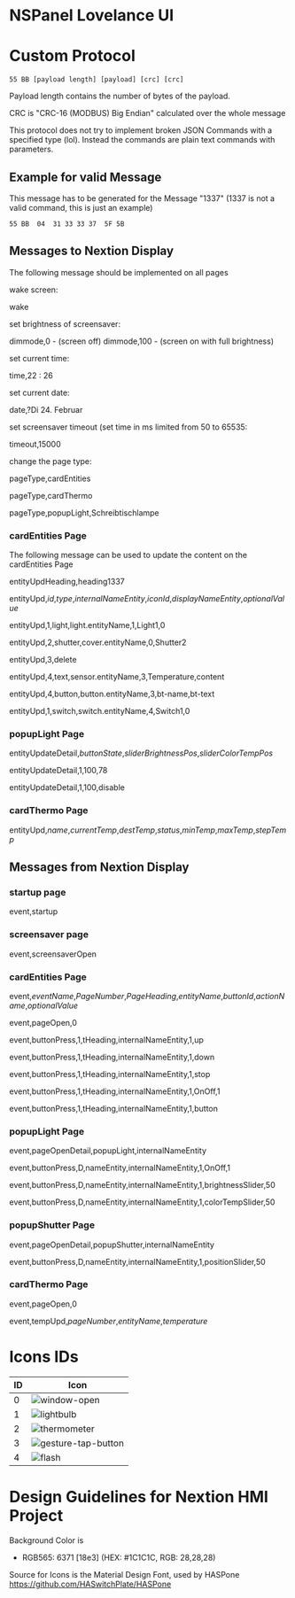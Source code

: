 # NSPanel Lovelance UI

# Custom Protocol
```
55 BB [payload length] [payload] [crc] [crc]
```

Payload length contains the number of bytes of the payload.

CRC is "CRC-16 (MODBUS) Big Endian" calculated over the whole message

This protocol does not try to implement broken JSON Commands with a specified type (lol).
Instead the commands are plain text commands with parameters.

## Example for valid Message
This message has to be generated for the Message "1337" (1337 is not a valid command, this is just an example)
```
55 BB  04  31 33 33 37  5F 5B
```
## Messages to Nextion Display

The following message should be implemented on all pages

wake screen:

wake

set brightness of screensaver:

dimmode,0 - (screen off)
dimmode,100 - (screen on with full brightness)

set current time:

time,22 : 26

set current date:

date,?Di 24. Februar

set screensaver timeout (set time in ms limited from 50 to 65535:

timeout,15000

change the page type:

pageType,cardEntities

pageType,cardThermo

pageType,popupLight,Schreibtischlampe


### cardEntities Page

The following message can be used to update the content on the cardEntities Page

entityUpdHeading,heading1337

entityUpd,*id*,*type*,*internalNameEntity*,*iconId*,*displayNameEntity*,*optionalValue*

entityUpd,1,light,light.entityName,1,Light1,0

entityUpd,2,shutter,cover.entityName,0,Shutter2

entityUpd,3,delete

entityUpd,4,text,sensor.entityName,3,Temperature,content

entityUpd,4,button,button.entityName,3,bt-name,bt-text

entityUpd,1,switch,switch.entityName,4,Switch1,0

### popupLight Page

entityUpdateDetail,*buttonState*,*sliderBrightnessPos*,*sliderColorTempPos*

entityUpdateDetail,1,100,78

entityUpdateDetail,1,100,disable

### cardThermo Page

entityUpd,*name*,*currentTemp*,*destTemp*,*status*,*minTemp*,*maxTemp*,*stepTemp*

## Messages from Nextion Display

### startup page

event,startup

### screensaver page

event,screensaverOpen

### cardEntities Page

event,*eventName*,*PageNumber*,*PageHeading*,*entityName*,*buttonId*,*actionName*,*optionalValue*

event,pageOpen,0

event,buttonPress,1,tHeading,internalNameEntity,1,up

event,buttonPress,1,tHeading,internalNameEntity,1,down

event,buttonPress,1,tHeading,internalNameEntity,1,stop

event,buttonPress,1,tHeading,internalNameEntity,1,OnOff,1

event,buttonPress,1,tHeading,internalNameEntity,1,button

### popupLight Page

event,pageOpenDetail,popupLight,internalNameEntity

event,buttonPress,D,nameEntity,internalNameEntity,1,OnOff,1

event,buttonPress,D,nameEntity,internalNameEntity,1,brightnessSlider,50

event,buttonPress,D,nameEntity,internalNameEntity,1,colorTempSlider,50

### popupShutter Page

event,pageOpenDetail,popupShutter,internalNameEntity

event,buttonPress,D,nameEntity,internalNameEntity,1,positionSlider,50

### cardThermo Page

event,pageOpen,0

event,tempUpd,*pageNumber*,*entityName*,*temperature*

# Icons IDs

ID | Icon
-- | ----
0  | ![window-open](https://raw.githubusercontent.com/Templarian/MaterialDesign-SVG/0aeb4d612644d80d9d1fe242f705f362985de5dc/svg/window-open.svg)
1  | ![lightbulb](https://raw.githubusercontent.com/Templarian/MaterialDesign-SVG/0aeb4d612644d80d9d1fe242f705f362985de5dc/svg/lightbulb.svg)  
2  | ![thermometer](https://raw.githubusercontent.com/Templarian/MaterialDesign-SVG/0aeb4d612644d80d9d1fe242f705f362985de5dc/svg/thermometer.svg)
3  | ![gesture-tap-button](https://raw.githubusercontent.com/Templarian/MaterialDesign-SVG/0aeb4d612644d80d9d1fe242f705f362985de5dc/svg/gesture-tap-button.svg)
4  | ![flash](https://raw.githubusercontent.com/Templarian/MaterialDesign-SVG/0aeb4d612644d80d9d1fe242f705f362985de5dc/svg/flash.svg)


# Design Guidelines for Nextion HMI Project

Background Color is 
- RGB565: 6371 [18e3] (HEX: #1C1C1C, RGB: 28,28,28)

Source for Icons is the Material Design Font, used by HASPone
https://github.com/HASwitchPlate/HASPone

